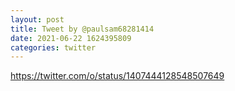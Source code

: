 ```yaml
--- 
layout: post 
title: Tweet by @paulsam68281414 
date: 2021-06-22 1624395809 
categories: twitter 
--- 
```

https://twitter.com/o/status/1407444128548507649